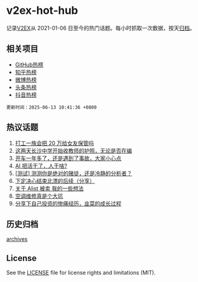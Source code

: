 # v2ex-hot-hub

 记录[V2EX](https://www.v2ex.com/)从 2021-01-06 日至今的热门话题。每小时抓取一次数据，按天[归档](archives)。
 
 ## 相关项目

- [GitHub热榜](https://github.com/lonnyzhang423/github-hot-hub)
- [知乎热榜](https://github.com/lonnyzhang423/zhihu-hot-hub)
- [微博热榜](https://github.com/lonnyzhang423/weibo-hot-hub)
- [头条热榜](https://github.com/lonnyzhang423/toutiao-hot-hub)
- [抖音热榜](https://github.com/lonnyzhang423/douyin-hot-hub)


 `更新时间：2025-06-13 10:41:36 +0800`

## 热议话题

1. [打工一族会把 20 万给女友保管吗](https://www.v2ex.com/t/1138103)
1. [这两天长沙中学开始收教师的护照，无论是否在编](https://www.v2ex.com/t/1138089)
1. [开车一年多了，还是遇到了事故，大家小心点](https://www.v2ex.com/t/1138192)
1. [AI 把活干了，人干啥?](https://www.v2ex.com/t/1138110)
1. [[测试] 测测你是绝对的赌徒，还是冷静的分析者？](https://www.v2ex.com/t/1138088)
1. [下定决心结束北漂的后续（分享）](https://www.v2ex.com/t/1138278)
1. [关于 Alist 被卖 我的一些想法](https://www.v2ex.com/t/1138250)
1. [空调维修真是个大坑](https://www.v2ex.com/t/1138111)
1. [分享下自己投资的惨痛经历，韭菜的成长过程](https://www.v2ex.com/t/1138195)

## 历史归档

[archives](archives)

## License

See the [LICENSE](LICENSE) file for license rights and limitations (MIT).
